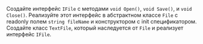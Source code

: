 Создайте интерфейс `IFile` с методами `void Open()`, `void Save()`, и `void Close()`. Реализуйте этот интерфейс в абстрактном классе `File` с readonly полем `string fileName` и конструктором с init спецификатором. Создайте класс `TextFile`, который наследуется от `File` и реализует интерфейс `IFile`.
